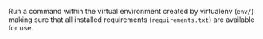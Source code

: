 Run a command within the virtual environment created by virtualenv (`env/`) making sure that all installed requirements (`requirements.txt`) are available for use.
